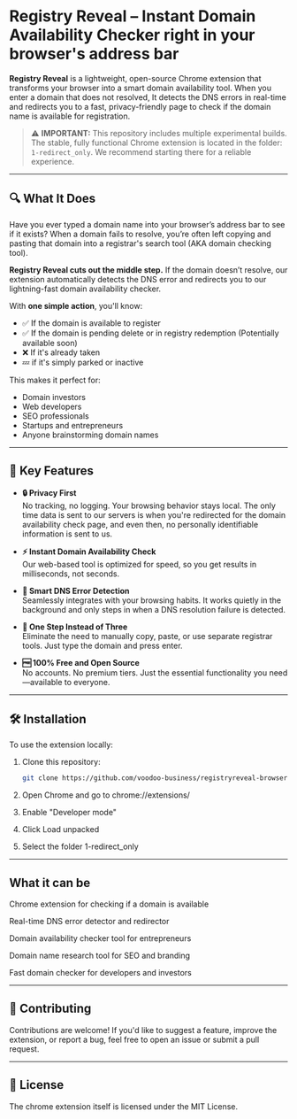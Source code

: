 # Registry Reveal – Instant Domain Availability Checker right in your browser's address bar

**Registry Reveal** is a lightweight, open-source Chrome extension that transforms your browser into a smart domain availability tool. When you enter a domain that does not resolved, It detects the DNS errors in real-time and redirects you to a fast, privacy-friendly page to check if the domain name is available for registration.

> ⚠️ **IMPORTANT:** This repository includes multiple experimental builds. The stable, fully functional Chrome extension is located in the folder: `1-redirect_only`. We recommend starting there for a reliable experience.

---

## 🔍 What It Does

Have you ever typed a domain name into your browser’s address bar to see if it exists? When a domain fails to resolve, you’re often left copying and pasting that domain into a registrar's search tool (AKA domain checking tool).

**Registry Reveal cuts out the middle step.** If the domain doesn’t resolve, our extension automatically detects the DNS error and redirects you to our lightning-fast domain availability checker.

With **one simple action**, you'll know:

- ✅ If the domain is available to register
- ✅ If the domain is pending delete or in registry redemption (Potentially available soon)
- ❌ If it's already taken
- 💤 if it's simply parked or inactive

This makes it perfect for:

- Domain investors
- Web developers
- SEO professionals
- Startups and entrepreneurs
- Anyone brainstorming domain names

---

## 🚀 Key Features

- **🔒 Privacy First**  
  No tracking, no logging. Your browsing behavior stays local. The only time data is sent to our servers is when you're redirected for the domain availability check page, and even then, no personally identifiable information is sent to us.

- **⚡ Instant Domain Availability Check**  
  Our web-based tool is optimized for speed, so you get results in milliseconds, not seconds.

- **🧠 Smart DNS Error Detection**  
  Seamlessly integrates with your browsing habits. It works quietly in the background and only steps in when a DNS resolution failure is detected.

- **🎯 One Step Instead of Three**  
  Eliminate the need to manually copy, paste, or use separate registrar tools. Just type the domain and press enter.

- **🆓 100% Free and Open Source**  
  No accounts. No premium tiers. Just the essential functionality you need—available to everyone.

---

## 🛠️ Installation

To use the extension locally:

1. Clone this repository:
   ```bash
   git clone https://github.com/voodoo-business/registryreveal-browser-extensions.git

2. Open Chrome and go to chrome://extensions/

3. Enable "Developer mode"

4. Click Load unpacked

5. Select the folder 1-redirect_only

---
## What it can be

Chrome extension for checking if a domain is available

Real-time DNS error detector and redirector

Domain availability checker tool for entrepreneurs

Domain name research tool for SEO and branding

Fast domain checker for developers and investors

---
## 🤝 Contributing

Contributions are welcome! If you'd like to suggest a feature, improve the extension, or report a bug, feel free to open an issue or submit a pull request.

---
## 📄 License

The chrome extension itself is licensed under the MIT License.



